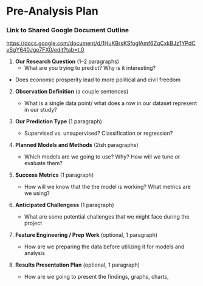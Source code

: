 # Pre-Analysis Plan

### Link to Shared Google Document Outline
https://docs.google.com/document/d/1HuKBrsKSfoglAmf6ZqCxkBJz1YPdCvSgY640Jge7FX0/edit?tab=t.0

1. **Our Research Question** (1–2 paragraphs)  
   * What are you trying to predict? Why is it interesting?  
- Does economic prosperity lead to more political and civil freedom

  

2. **Observation Definition** (a couple sentences)  
   * What is a single data point/ what does a row in our dataset represent in our study?
  
     

3. **Our Prediction Type** (1 paragraph)  
   * Supervised vs. unsupervised? Classification or regression?
  
     

4. **Planned Models and Methods** (2ish paragraphs)  
   * Which models are we going to use? Why? How will we tune or evaluate them?
  
     

5. **Success Metrics** (1 paragraph)  
   * How will we know that the the model is working? What metrics are we using?
  
     

6. **Anticipated Challengess** (1 paragraph)  
   * What are some potential challenges that we might face during the project
  
     

7. **Feature Engineering / Prep Work** (optional, 1 paragraph)  
   * How are we preparing the data before utilizing it for models and analysis
  
     

8. **Results Presentation Plan** (optional, 1 paragraph)  
   * How are we going to present the findings, graphs, charts, 

